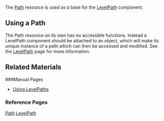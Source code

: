 The [Path](https://github.com/ZilchEngine/ZilchDocs/blob/master/zero_editor_documentation/code_reference/class_reference/path.markdown) resource is used as a base for the [LevelPath](https://github.com/ZilchEngine/ZilchDocs/blob/master/zero_editor_documentation/zeromanual/gameplay/levelpath.markdown) component. 


## Using a Path

The Path resource on its own has no accessible functions. Instead a LevelPath component should be attached to an object, which will make its unique instance of a path which can then be accessed and modified. See the [LevelPath](https://github.com/ZilchEngine/ZilchDocs/blob/master/zero_editor_documentation.markdown) page for more information. 


## Related Materials

###Manual Pages
- [Using LevelPaths](https://github.com/ZilchEngine/ZilchDocs/blob/master/zero_editor_documentation.markdown)


### Reference Pages

[Path](https://github.com/ZilchEngine/ZilchDocs/blob/master/zero_editor_documentation/code_reference/class_reference/path.markdown) 
[LevelPath](https://github.com/ZilchEngine/ZilchDocs/blob/master/zero_editor_documentation/code_reference/class_reference/levelpath.markdown) 
 

 